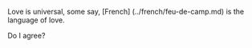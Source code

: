 Love is universal, some say, [French] (../french/feu-de-camp.md) is the language of love. 

Do I agree?
